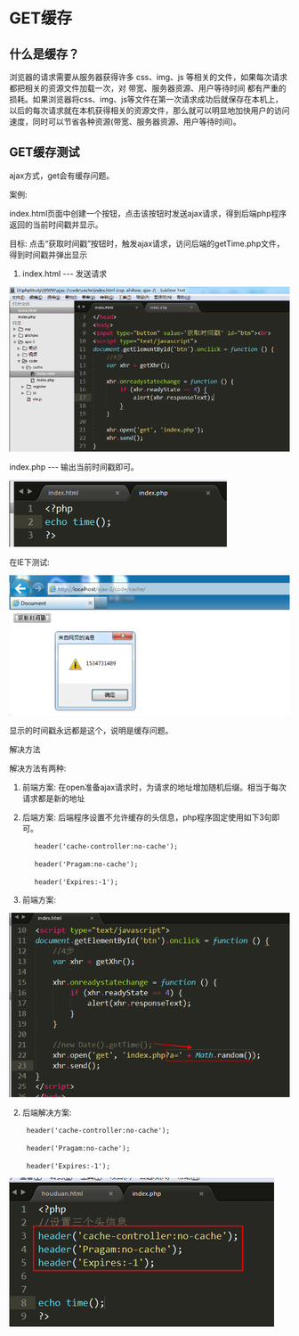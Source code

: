 # GET缓存

## 什么是缓存？

 浏览器的请求需要从服务器获得许多 css、img、js 等相关的文件，如果每次请求都把相关的资源文件加载一次，对 带宽、服务器资源、用户等待时间 都有严重的损耗。如果浏览器将css、img、js等文件在第一次请求成功后就保存在本机上，以后的每次请求就在本机获得相关的资源文件，那么就可以明显地加快用户的访问速度，同时可以节省各种资源(带宽、服务器资源、用户等待时间)。


## GET缓存测试

 ajax方式，get会有缓存问题。

 案例:

   index.html页面中创建一个按钮，点击该按钮时发送ajax请求，得到后端php程序返回的当前时间戳并显示。

  目标:  点击“获取时间戳”按钮时，触发ajax请求，访问后端的getTime.php文件，得到时间戳并弹出显示

1. index.html --- 发送请求


![1534731418356](../media/1534731418356.png)


index.php --- 输出当前时间戳即可。

![1534731456585](../media/1534731456585.png)


 在IE下测试:

 ![1534731529792](../media/1534731529792.png)

 显示的时间戳永远都是这个，说明是缓存问题。


  解决方法

  解决方法有两种:

  1) 前端方案:  在open准备ajax请求时，为请求的地址增加随机后缀。相当于每次请求都是新的地址

  2) 后端方案:  后端程序设置不允许缓存的头信息，php程序固定使用如下3句即可。




            header('cache-controller:no-cache');

            header('Pragam:no-cache');
            
            header('Expires:-1');


1) 前端方案:

![1534731918647](../media/1534731918647.png)



2) 后端解决方案:

        header('cache-controller:no-cache');
        
        header('Pragam:no-cache');

        header('Expires:-1');


![1534732086860](../media/1534732086860.png)

